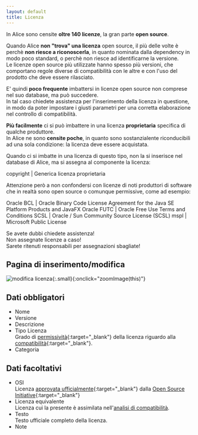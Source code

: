 ```yaml
---
layout: default
title: Licenza
---
```


In Alice sono censite **oltre 140 licenze**, la gran parte **open source**.  

Quando Alice **non "trova" una licenza** open source, il più delle volte è perchè **non riesce a riconoscerla**, in quanto nominata dalla dependency in modo poco standard, o perchè non riesce ad identificarne la versione.  
Le licenze open source più utilizzate hanno spesso più versioni, che comportano regole diverse di compatibilità con le altre e con l'uso del prodotto che deve essere rilasciato.

E' quindi **poco frequente** imbattersi in licenze open source non comprese nel suo database, ma può succedere.  
In tal caso chiedete assistenza per l'inserimento della licenza in questione, in modo da poter impostare i giusti parametri per una corretta elaborazione nel controllo di compatibilità.

**Più facilmente** ci si può imbattere in una licenza **proprietaria** specifica di qualche produttore.  
In Alice ne sono **censite poche**, in quanto sono sostanzialente riconducibili ad una sola condizione: la licenza deve essere acquistata.

Quando ci si imbatte in una licenza di questo tipo, non la si inserisce nel database di Alice, ma si assegna al componente la licenza:

copyright		| Generica licenza proprietaria

Attenzione però a non confondersi con licenze di noti produttori di software che in realtà sono open source o comunque permissive, come ad esempio:

Oracle BCL	| Oracle Binary Code License Agreement for the Java SE Platform Products and JavaFX
Oracle FUTC	| Oracle Free Use Terms and Conditions
SCSL				|	Oracle / Sun Community Source License (SCSL)
mspl				|	Microsoft Public License

<span class="danger">Se avete dubbi chiedete assistenza!</span>  
<span class="danger">Non assegnate licenze a caso!</span>  
<span class="danger">Sarete ritenuti responsabili per assegnazioni sbagliate!</span>

## Pagina di inserimento/modifica

![modifica licenza]({{site.baseurl}}/assets/licenza.png){:.small}{:onclick="zoomImage(this)"}


## Dati obbligatori
- Nome
- Versione
- Descrizione
- Tipo Licenza  
	Grado di [permissività](https://en.wikipedia.org/wiki/Permissive_software_license){:target="_blank"} della licenza riguardo alla [compatibilità](https://en.wikipedia.org/wiki/Permissive_software_license#License_compatibility){:target="_blank"}.
- Categoria

## Dati facoltativi
- OSI  
	Licenza [approvata ufficialmente](https://tldrlegal.com/licenses/tags/OSI-Approved){:target="_blank"} dalla [Open Source Initiative](https://opensource.org/){:target="_blank"}
- Licenza equivalente  
	Licenza cui la presente è assimilata nell'[analisi di compatibilità](analisi_compatibilita).
- Testo  
	Testo ufficiale completo della licenza.
- Note
